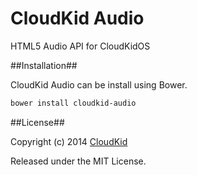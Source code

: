 CloudKid Audio
=============

HTML5 Audio API for CloudKidOS

##Installation##

CloudKid Audio can be install using Bower.

```bash
bower install cloudkid-audio
```

##License##

Copyright (c) 2014 [CloudKid](http://github.com/cloudkidstudio)

Released under the MIT License.